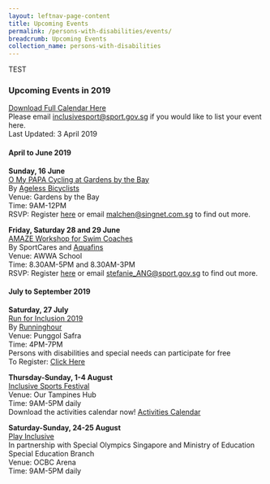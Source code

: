 ```yaml
---
layout: leftnav-page-content
title: Upcoming Events
permalink: /persons-with-disabilities/events/
breadcrumb: Upcoming Events
collection_name: persons-with-disabilities
---
```



TEST

<div data-tockify-component="calendar" data-tockify-calendar="inclusivesport.sg"></div>
<script data-cfasync="false" data-tockify-script="embed"
                                  src="https://public.tockify.com/browser/embed.js"></script>

### Upcoming Events in 2019
[Download Full Calendar Here](/images/File-DSMPCalendar2019.pdf)
<BR>Please email inclusivesport@sport.gov.sg if you would like to list your event here. 
<BR>Last Updated: 3 April 2019

#### April to June 2019

**Sunday, 16 June**
<BR><U>O My PAPA Cycling at Gardens by the Bay</u>
<BR>By [Ageless Bicyclists](https://www.facebook.com/AgelessBicyclists/)
<BR>Venue: Gardens by the Bay
<BR>Time: 9AM-12PM
<BR>RSVP: Register [here](https://docs.google.com/forms/d/e/1FAIpQLSfVRoh9KyLVsEOux4tmN97z9J81xlXNpZz5A0yW1vXUTpsQdw/viewform) or email malchen@singnet.com.sg to find out more. 
  
**Friday, Saturday 28 and 29 June**
<BR><U>AMAZE Workshop for Swim Coaches</u>
<BR>By SportCares and [Aquafins](http://www.aquafins.com.sg/)
<BR>Venue: AWWA School 
<BR>Time: 8.30AM-5PM and 8.30AM-3PM
<BR>RSVP: Register [here](https://form.gov.sg/#!/5ce6661aa14e720017d451dc) or email stefanie_ANG@sport.gov.sg to find out more. 

#### July to September 2019

**Saturday, 27 July**
<BR><U>Run for Inclusion 2019</u>
<BR>By [Runninghour](https://runninghour.com/)
<BR>Venue: Punggol Safra
<BR>Time: 4PM-7PM
<BR>Persons with disabilities and special needs can participate for free
<BR>To Register: [Click Here](https://runninghour.com/registration)

**Thursday-Sunday, 1-4 August**
<BR><U>Inclusive Sports Festival</u>
<BR>Venue: Our Tampines Hub
<BR>Time: 9AM-5PM daily
<BR>Download the activities calendar now! [Activities Calendar](/images/ISF2019-Activities-by-Date.pdf) 

**Saturday-Sunday, 24-25 August**
<BR><U>Play Inclusive</u>
<BR>In partnership with Special Olympics Singapore and Ministry of Education Special Education Branch
<BR>Venue: OCBC Arena
<BR>Time: 9AM-5PM daily
